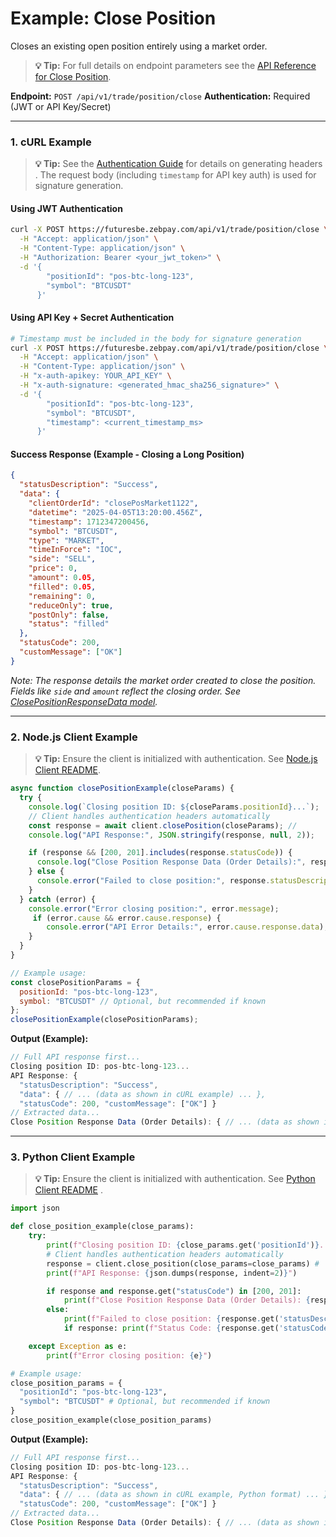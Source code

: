 # Example: Close Position

Closes an existing open position entirely using a market order.

> **💡 Tip:** For full details on endpoint parameters see the [API Reference for Close Position](../../../reference-docs/private-endpoints/trade.md#close-position).

**Endpoint:** `POST /api/v1/trade/position/close`
**Authentication:** Required (JWT or API Key/Secret)

-----

### 1. cURL Example

> **💡 Tip:** See the [Authentication Guide](../../../reference-docs/authentication.md) for details on generating headers . The request body (including `timestamp` for API key auth) is used for signature generation.

#### Using JWT Authentication

```bash
curl -X POST https://futuresbe.zebpay.com/api/v1/trade/position/close \
  -H "Accept: application/json" \
  -H "Content-Type: application/json" \
  -H "Authorization: Bearer <your_jwt_token>" \
  -d '{
        "positionId": "pos-btc-long-123",
        "symbol": "BTCUSDT"
      }'
````

#### Using API Key + Secret Authentication

```bash
# Timestamp must be included in the body for signature generation
curl -X POST https://futuresbe.zebpay.com/api/v1/trade/position/close \
  -H "Accept: application/json" \
  -H "Content-Type: application/json" \
  -H "x-auth-apikey: YOUR_API_KEY" \
  -H "x-auth-signature: <generated_hmac_sha256_signature>" \
  -d '{
        "positionId": "pos-btc-long-123",
        "symbol": "BTCUSDT",
        "timestamp": <current_timestamp_ms>
      }'
```

#### Success Response (Example - Closing a Long Position)

```json
{
  "statusDescription": "Success",
  "data": {
    "clientOrderId": "closePosMarket1122",
    "datetime": "2025-04-05T13:20:00.456Z",
    "timestamp": 1712347200456,
    "symbol": "BTCUSDT",
    "type": "MARKET",
    "timeInForce": "IOC",
    "side": "SELL",
    "price": 0,
    "amount": 0.05,
    "filled": 0.05,
    "remaining": 0,
    "reduceOnly": true,
    "postOnly": false,
    "status": "filled"
  },
  "statusCode": 200,
  "customMessage": ["OK"]
}
```

*Note: The response details the market order created to close the position. Fields like `side` and `amount` reflect the closing order. See [ClosePositionResponseData model](../../../reference-docs/data-models.md#closepositionresponsedata).*

-----

### 2\. Node.js Client Example

> **💡 Tip:** Ensure the client is initialized with authentication. See [Node.js Client README](../../../clients/http/node/README.md).

```javascript
async function closePositionExample(closeParams) {
  try {
    console.log(`Closing position ID: ${closeParams.positionId}...`);
    // Client handles authentication headers automatically
    const response = await client.closePosition(closeParams); //
    console.log("API Response:", JSON.stringify(response, null, 2));

    if (response && [200, 201].includes(response.statusCode)) {
      console.log("Close Position Response Data (Order Details):", response.data);
    } else {
      console.error("Failed to close position:", response.statusDescription);
    }
  } catch (error) {
    console.error("Error closing position:", error.message);
     if (error.cause && error.cause.response) {
        console.error("API Error Details:", error.cause.response.data);
    }
  }
}

// Example usage:
const closePositionParams = {
  positionId: "pos-btc-long-123",
  symbol: "BTCUSDT" // Optional, but recommended if known
};
closePositionExample(closePositionParams);
```

**Output (Example):**

```js
// Full API response first...
Closing position ID: pos-btc-long-123...
API Response: {
  "statusDescription": "Success",
  "data": { // ... (data as shown in cURL example) ... },
  "statusCode": 200, "customMessage": ["OK"] }
// Extracted data...
Close Position Response Data (Order Details): { // ... (data as shown in cURL example) ... }
```

-----

### 3\. Python Client Example

> **💡 Tip:** Ensure the client is initialized with authentication. See [Python Client README](../../../clients/http/python/README.md) .

```python
import json

def close_position_example(close_params):
    try:
        print(f"Closing position ID: {close_params.get('positionId')}...")
        # Client handles authentication headers automatically
        response = client.close_position(close_params=close_params) #
        print(f"API Response: {json.dumps(response, indent=2)}")

        if response and response.get("statusCode") in [200, 201]:
            print(f"Close Position Response Data (Order Details): {response.get('data')}")
        else:
            print(f"Failed to close position: {response.get('statusDescription')}")
            if response: print(f"Status Code: {response.get('statusCode')}")

    except Exception as e:
        print(f"Error closing position: {e}")

# Example usage:
close_position_params = {
  "positionId": "pos-btc-long-123",
  "symbol": "BTCUSDT" # Optional, but recommended if known
}
close_position_example(close_position_params)
```

**Output (Example):**

```js
// Full API response first...
Closing position ID: pos-btc-long-123...
API Response: {
  "statusDescription": "Success",
  "data": { // ... (data as shown in cURL example, Python format) ... },
  "statusCode": 200, "customMessage": ["OK"] }
// Extracted data...
Close Position Response Data (Order Details): { // ... (data as shown in cURL example, Python format) ... }
```
